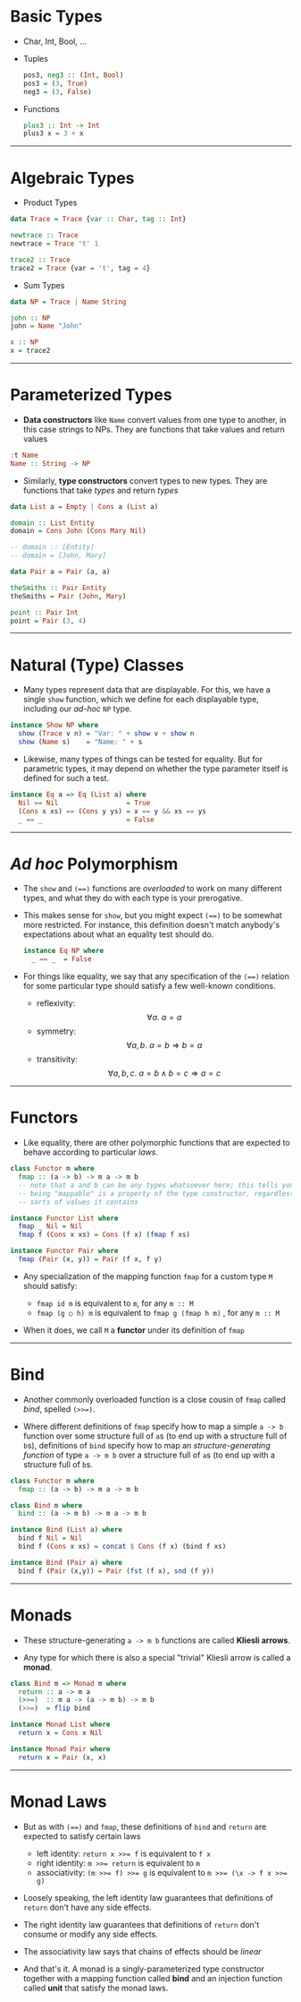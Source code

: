 # Basic Types

* Char, Int, Bool, ...
* Tuples

    ```haskell
    pos3, neg3 :: (Int, Bool)
    pos3 = (3, True)
    neg3 = (3, False)
    ```

* Functions

    ```haskell
    plus3 :: Int -> Int
    plus3 x = 3 + x
    ```
 

---


# Algebraic Types

* Product Types

```haskell
data Trace = Trace {var :: Char, tag :: Int}

newtrace :: Trace
newtrace = Trace 't' 1

trace2 :: Trace
trace2 = Trace {var = 't', tag = 4}
```

* Sum Types

```haskell
data NP = Trace | Name String

john :: NP
john = Name "John"

x :: NP
x = trace2
```

---


# Parameterized Types

* **Data constructors** like `Name` convert values from one type to another, in
  this case strings to NPs. They are functions that take values and return
  values

```haskell
:t Name
Name :: String -> NP
```

* Similarly, **type constructors** convert types to new types. They are
  functions that take *types* and return *types*

```haskell
data List a = Empty | Cons a (List a)

domain :: List Entity
domain = Cons John (Cons Mary Nil)

-- domain :: [Entity]
-- domain = [John, Mary]

data Pair a = Pair (a, a)

theSmiths :: Pair Entity
theSmiths = Pair (John, Mary)

point :: Pair Int
point = Pair (3, 4)
```

---


# Natural (Type) Classes

* Many types represent data that are displayable. For this, we have a single
  `show` function, which we define for each displayable type, including our
  *ad-hoc* `NP` type.

```haskell
instance Show NP where
  show (Trace v n) = "Var: " + show v + show n
  show (Name s)    = "Name: " + s
```

* Likewise, many types of things can be tested for equality. But for parametric
  types, it may depend on whether the type parameter itself is defined for such
  a test.

```haskell
instance Eq a => Eq (List a) where
  Nil == Nil                 = True
  (Cons x xs) == (Cons y ys) = x == y && xs == ys
  _ == _                     = False
```


---


# *Ad hoc* Polymorphism

* The `show` and `(==)` functions are *overloaded* to work on many different
  types, and what they do with each type is your prerogative.

* This makes sense for `show`, but you might expect `(==)` to be somewhat more
  restricted. For instance, this definition doesn't match anybody's
  expectations about what an equality test should do.

    ```haskell
    instance Eq NP where
      _ == _  = False
    ```

* For things like equality, we say that any specification of the `(==)`
  relation for some particular type should satisfy a few well-known conditions.
    * reflexivity: $$\forall a.\  a = a$$
    * symmetry: $$\forall a,b.\   a = b \Rightarrow b = a$$
    * transitivity: $$\forall a,b,c.\   a = b \wedge b = c \Rightarrow a = c$$

    
<!-- * reflexivity: `∀α. α == α` -->
<!-- * symmetry: `∀α,β. α == β ⇒ β == α` -->
<!-- * transitivity: `∀α,β,γ. α == β && β == γ ⇒ α == γ` -->


---


# Functors

* Like equality, there are other polymorphic functions that are expected to
  behave according to particular *laws*.

```haskell
class Functor m where
  fmap :: (a -> b) -> m a -> m b
  -- note that a and b can be any types whatsoever here; this tells you that
  -- being "mappable" is a property of the type constructor, regardless of what
  -- sorts of values it contains

instance Functor List where
  fmap _ Nil = Nil
  fmap f (Cons x xs) = Cons (f x) (fmap f xs)

instance Functor Pair where
  fmap (Pair (x, y)) = Pair (f x, f y)
```

* Any specialization of the mapping function `fmap` for a custom type `M`
  should satisfy:
    * `fmap id m` is equivalent to `m`, for any `m :: M`
    * `fmap (g ○ h) m` is equivalent to `fmap g (fmap h m)` , for any `m :: M`

* When it does, we call `M` a **functor** under its definition of `fmap`


---


# Bind

* Another commonly overloaded function is a close cousin of `fmap` called
  *bind*, spelled `(>>=)`.

* Where different definitions of `fmap` specify how to map a simple `a -> b`
  function over some structure full of `a`s (to end up with a structure full of
  `b`s), definitions of `bind` specify how to map an *structure-generating
  function* of type `a -> m b` over a structure full of `a`s (to end up with a
  structure full of `b`s.

```haskell
class Functor m where
  fmap :: (a -> b) -> m a -> m b

class Bind m where
  bind :: (a -> m b) -> m a -> m b

instance Bind (List a) where
  bind f Nil = Nil
  bind f (Cons x xs) = concat $ Cons (f x) (bind f xs) 

instance Bind (Pair a) where
  bind f (Pair (x,y)) = Pair (fst (f x), snd (f y))
```


---


# Monads

* These structure-generating `a -> m b` functions are called **Kliesli
  arrows**.

* Any type for which there is also a special "trivial" Kliesli arrow is
  called a **monad**.

```haskell
class Bind m => Monad m where
  return :: a -> m a
  (>>=)  :: m a -> (a -> m b) -> m b
  (>>=)  = flip bind

instance Monad List where
  return x = Cons x Nil

instance Monad Pair where
  return x = Pair (x, x)
```


---


# Monad Laws

* But as with `(==)` and `fmap`, these definitions of `bind` and `return` are
  expected to satisfy certain laws
    * left identity: `return x >>= f` is equivalent to `f x`
    * right identity: `m >>= return` is equivalent to `m`
    * associativity: `(m >>= f) >>= g` is equivalent to `m >>= (\x -> f x >>= g)`

* Loosely speaking, the left identity law guarantees that definitions of
  `return` don't have any side effects.

* The right identity law guarantees that definitions of `return` don't consume
  or modify any side effects.

* The associativity law says that chains of effects should be *linear*

* And that's it. A monad is a singly-parameterized type constructor together
  with a mapping function called **bind** and an injection function
  called **unit** that satisfy the monad laws.
